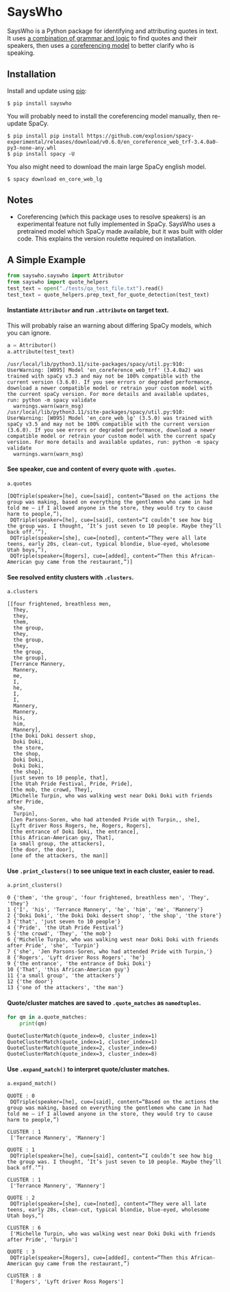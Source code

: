 # SaysWho
SaysWho is a Python package for identifying and attributing quotes in text. It uses [a combination of grammar and logic](https://textacy.readthedocs.io/en/latest/) to find quotes and their speakers, then uses a [coreferencing model](https://explosion.ai/blog/coref) to better clarify who is speaking. 

## Installation
Install and update using [pip](https://pip.pypa.io/en/stable/):
```
$ pip install sayswho
```

You will probably need to install the coreferencing model manually, then re-update SpaCy.

```
$ pip install pip install https://github.com/explosion/spacy-experimental/releases/download/v0.6.0/en_coreference_web_trf-3.4.0a0-py3-none-any.whl
$ pip install spacy -U
```

You also might need to download the main large SpaCy english model.
```
$ spacy download en_core_web_lg
```

## Notes
- Coreferencing (which this package uses to resolve speakers) is an experimental feature not fully implemented in SpaCy. SaysWho uses a pretrained model which SpaCy made available, but it was built with older code. This explains the version roulette required on installation.

## A Simple Example


```python
from sayswho.sayswho import Attributor
from sayswho import quote_helpers
test_text = open("./tests/qa_test_file.txt").read()
test_text = quote_helpers.prep_text_for_quote_detection(test_text)
```

#### Instantiate `Attributor` and run `.attribute` on target text.
This will probably raise an warning about differing SpaCy models, which you can ignore. 


```python
a = Attributor()
a.attribute(test_text)
```

    /usr/local/lib/python3.11/site-packages/spacy/util.py:910: UserWarning: [W095] Model 'en_coreference_web_trf' (3.4.0a2) was trained with spaCy v3.3 and may not be 100% compatible with the current version (3.6.0). If you see errors or degraded performance, download a newer compatible model or retrain your custom model with the current spaCy version. For more details and available updates, run: python -m spacy validate
      warnings.warn(warn_msg)
    /usr/local/lib/python3.11/site-packages/spacy/util.py:910: UserWarning: [W095] Model 'en_core_web_lg' (3.5.0) was trained with spaCy v3.5 and may not be 100% compatible with the current version (3.6.0). If you see errors or degraded performance, download a newer compatible model or retrain your custom model with the current spaCy version. For more details and available updates, run: python -m spacy validate
      warnings.warn(warn_msg)


#### See speaker, cue and content of every quote with `.quotes`.


```python
a.quotes
```




    [DQTriple(speaker=[he], cue=[said], content=“Based on the actions the group was making, based on everything the gentlemen who came in had told me — if I allowed anyone in the store, they would try to cause harm to people,”),
     DQTriple(speaker=[he], cue=[said], content=“I couldn’t see how big the group was. I thought, ’It’s just seven to 10 people. Maybe they’ll back off.’”),
     DQTriple(speaker=[she], cue=[noted], content=“They were all late teens, early 20s, clean-cut, typical blondie, blue-eyed, wholesome Utah boys,”),
     DQTriple(speaker=[Rogers], cue=[added], content=“Then this African-American guy came from the restaurant,”)]



#### See resolved entity clusters with `.clusters`.


```python
a.clusters
```




    [[four frightened, breathless men,
      They,
      they,
      them,
      the group,
      they,
      the group,
      they,
      the group,
      the group],
     [Terrance Mannery,
      Mannery,
      me,
      I,
      he,
      I,
      I,
      Mannery,
      Mannery,
      his,
      him,
      Mannery],
     [the Doki Doki dessert shop,
      Doki Doki,
      the store,
      the shop,
      Doki Doki,
      Doki Doki,
      the shop],
     [just seven to 10 people, that],
     [the Utah Pride Festival, Pride, Pride],
     [the mob, the crowd, They],
     [Michelle Turpin, who was walking west near Doki Doki with friends after Pride,
      she,
      Turpin],
     [Jen Parsons-Soren, who had attended Pride with Turpin,, she],
     [Lyft driver Ross Rogers, he, Rogers, Rogers],
     [the entrance of Doki Doki, the entrance],
     [this African-American guy, That],
     [a small group, the attackers],
     [the door, the door],
     [one of the attackers, the man]]



#### Use `.print_clusters()` to see unique text in each cluster, easier to read.


```python
a.print_clusters()
```

    0 {'them', 'the group', 'four frightened, breathless men', 'They', 'they'}
    1 {'I', 'his', 'Terrance Mannery', 'he', 'him', 'me', 'Mannery'}
    2 {'Doki Doki', 'the Doki Doki dessert shop', 'the shop', 'the store'}
    3 {'that', 'just seven to 10 people'}
    4 {'Pride', 'the Utah Pride Festival'}
    5 {'the crowd', 'They', 'the mob'}
    6 {'Michelle Turpin, who was walking west near Doki Doki with friends after Pride', 'she', 'Turpin'}
    7 {'she', 'Jen Parsons-Soren, who had attended Pride with Turpin,'}
    8 {'Rogers', 'Lyft driver Ross Rogers', 'he'}
    9 {'the entrance', 'the entrance of Doki Doki'}
    10 {'That', 'this African-American guy'}
    11 {'a small group', 'the attackers'}
    12 {'the door'}
    13 {'one of the attackers', 'the man'}


#### Quote/cluster matches are saved to `.quote_matches` as `namedtuples`.


```python
for qm in a.quote_matches:
    print(qm)
```

    QuoteClusterMatch(quote_index=0, cluster_index=1)
    QuoteClusterMatch(quote_index=1, cluster_index=1)
    QuoteClusterMatch(quote_index=2, cluster_index=6)
    QuoteClusterMatch(quote_index=3, cluster_index=8)


#### Use `.expand_match()` to interpret quote/cluster matches.


```python
a.expand_match()
```

    QUOTE : 0
     DQTriple(speaker=[he], cue=[said], content=“Based on the actions the group was making, based on everything the gentlemen who came in had told me — if I allowed anyone in the store, they would try to cause harm to people,”) 
    
    CLUSTER : 1
     ['Terrance Mannery', 'Mannery'] 
    
    QUOTE : 1
     DQTriple(speaker=[he], cue=[said], content=“I couldn’t see how big the group was. I thought, ’It’s just seven to 10 people. Maybe they’ll back off.’”) 
    
    CLUSTER : 1
     ['Terrance Mannery', 'Mannery'] 
    
    QUOTE : 2
     DQTriple(speaker=[she], cue=[noted], content=“They were all late teens, early 20s, clean-cut, typical blondie, blue-eyed, wholesome Utah boys,”) 
    
    CLUSTER : 6
     ['Michelle Turpin, who was walking west near Doki Doki with friends after Pride', 'Turpin'] 
    
    QUOTE : 3
     DQTriple(speaker=[Rogers], cue=[added], content=“Then this African-American guy came from the restaurant,”) 
    
    CLUSTER : 8
     ['Rogers', 'Lyft driver Ross Rogers'] 
    

